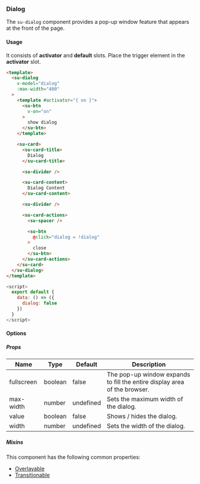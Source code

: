 ### Dialog

The `su-dialog` component provides a pop-up window feature that appears at the front of the page.

<su-divider class = "mb-8" />

#### Usage

It consists of **activator** and **default** slots. Place the trigger element in the **activator** slot.

```html
<template>
  <su-dialog
    v-model="dialog"
    :max-width="400"
  >
    <template #activator="{ on }">
      <su-btn
        v-on="on"
      >
        show dialog
      </su-btn>
    </template>

    <su-card>
      <su-card-title>
        Dialog
      </su-card-title>

      <su-divider />

      <su-card-content>
        Dialog Content
      </su-card-content>

      <su-divider />

      <su-card-actions>
        <su-spacer />

        <su-btn
          @click="dialog = !dialog"
        >
          close
        </su-btn>
      </su-card-actions>
    </su-card>
  </su-dialog>
</template>
```

```js
<script>
  export default {
    data: () => ({
      dialog: false
    })
  }
</script>
```

#### Options

<sample class="mb-4" />

##### Props

| Name | Type | Default | Description |
| ---- | ---- | ------- | ----------- |
| fullscreen | boolean | false | The pop-up window expands to fill the entire display area of the browser. |
| max-width | number | undefined | Sets the maximum width of the dialog. |
| value | boolean | false | Shows / hides the dialog. |
| width | number | undefined | Sets the width of the dialog. |

##### Mixins

This component has the following common properties:

- [Overlayable](../internals/mixins#Overlayable)
- [Transitionable](../internals/mixins#Transitionable)